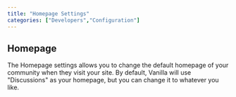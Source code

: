 ```yaml
---
title: "Homepage Settings"
categories: ["Developers","Configuration"]
---
```

## Homepage

The Homepage settings allows you to change the default homepage of your community when they visit your site.  By default, Vanilla will use "Discussions" as your homepage, but you can change it to whatever you like.
